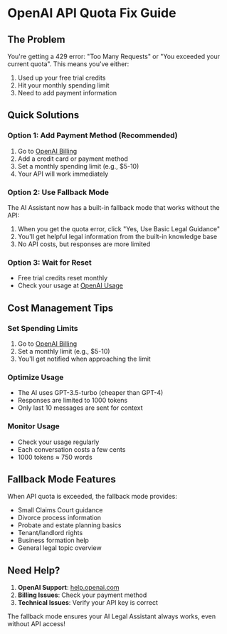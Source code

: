 # OpenAI API Quota Fix Guide

## The Problem
You're getting a 429 error: "Too Many Requests" or "You exceeded your current quota". This means you've either:
1. Used up your free trial credits
2. Hit your monthly spending limit
3. Need to add payment information

## Quick Solutions

### Option 1: Add Payment Method (Recommended)
1. Go to [OpenAI Billing](https://platform.openai.com/account/billing)
2. Add a credit card or payment method
3. Set a monthly spending limit (e.g., $5-10)
4. Your API will work immediately

### Option 2: Use Fallback Mode
The AI Assistant now has a built-in fallback mode that works without the API:
1. When you get the quota error, click "Yes, Use Basic Legal Guidance"
2. You'll get helpful legal information from the built-in knowledge base
3. No API costs, but responses are more limited

### Option 3: Wait for Reset
- Free trial credits reset monthly
- Check your usage at [OpenAI Usage](https://platform.openai.com/usage)

## Cost Management Tips

### Set Spending Limits
1. Go to [OpenAI Billing](https://platform.openai.com/account/billing)
2. Set a monthly limit (e.g., $5-10)
3. You'll get notified when approaching the limit

### Optimize Usage
- The AI uses GPT-3.5-turbo (cheaper than GPT-4)
- Responses are limited to 1000 tokens
- Only last 10 messages are sent for context

### Monitor Usage
- Check your usage regularly
- Each conversation costs a few cents
- 1000 tokens ≈ 750 words

## Fallback Mode Features

When API quota is exceeded, the fallback mode provides:
- Small Claims Court guidance
- Divorce process information
- Probate and estate planning basics
- Tenant/landlord rights
- Business formation help
- General legal topic overview

## Need Help?

1. **OpenAI Support**: [help.openai.com](https://help.openai.com)
2. **Billing Issues**: Check your payment method
3. **Technical Issues**: Verify your API key is correct

The fallback mode ensures your AI Legal Assistant always works, even without API access!
